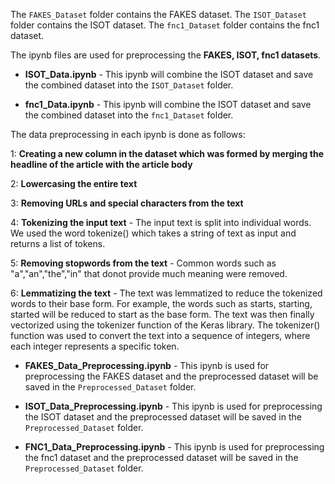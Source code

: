 The `FAKES_Dataset` folder contains the FAKES dataset.
The `ISOT_Dataset` folder contains the ISOT dataset.
The `fnc1_Dataset` folder contains the fnc1 dataset.

The ipynb files are used for preprocessing the **FAKES, ISOT, fnc1 datasets**.

- **ISOT_Data.ipynb** - This ipynb will combine the ISOT dataset and save the combined dataset into the `ISOT_Dataset` folder.

- **fnc1_Data.ipynb** - This ipynb will combine the ISOT dataset and save the combined dataset into the `fnc1_Dataset` folder.

The data preprocessing in each ipynb is done as follows:

1: **Creating a new column in the dataset which was formed by merging the headline of the article with the article body**

2: **Lowercasing the entire text**

3: **Removing URLs and special characters from the text**

4: **Tokenizing the input text** - The input text is split into individual words. We used the word tokenize() which takes a string of text as input and returns a list of tokens.

5: **Removing stopwords from the text** - Common words such as "a","an","the","in" that donot provide much meaning were removed.

6: **Lemmatizing the text** - The text was lemmatized to reduce the tokenized words to their base form. For example, the words such as starts, starting, started will be reduced to start as the base form. The text was then finally vectorized using the tokenizer function of the Keras library. The tokenizer() function was used to convert the text into a sequence of integers, where each integer represents a specific token.

- **FAKES_Data_Preprocessing.ipynb** - This ipynb is used for preprocessing the FAKES dataset and the preprocessed dataset will be saved in the `Preprocessed_Dataset` folder.

- **ISOT_Data_Preprocessing.ipynb** - This ipynb is used for preprocessing the ISOT dataset and the preprocessed dataset will be saved in the `Preprocessed_Dataset` folder.


- **FNC1_Data_Preprocessing.ipynb** - This ipynb is used for preprocessing the fnc1 dataset and the preprocessed dataset will be saved in the `Preprocessed_Dataset` folder.
